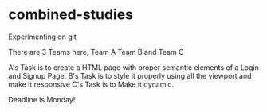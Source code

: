 # combined-studies
Experimenting on git

There are 3 Teams here, 
Team A
Team B
and Team C

A's Task is to create a HTML page with proper semantic elements of a Login and Signup Page.
B's Task is to style it properly using all the viewport and make it responsive
C's Task is to Make it dynamic. 

Deadline is Monday!

